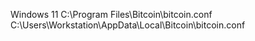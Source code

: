Windows 11
C:\Program Files\Bitcoin\bitcoin.conf
C:\Users\Workstation\AppData\Local\Bitcoin\bitcoin.conf

